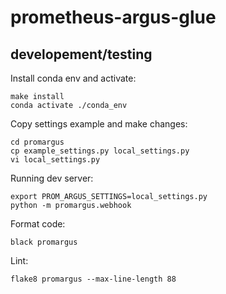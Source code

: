 # prometheus-argus-glue

## developement/testing

Install conda env and activate:
```
make install
conda activate ./conda_env
```

Copy settings example and make changes:
```
cd promargus
cp example_settings.py local_settings.py
vi local_settings.py
```

Running dev server:
```
export PROM_ARGUS_SETTINGS=local_settings.py
python -m promargus.webhook
```

Format code:
```
black promargus
```

Lint:
```
flake8 promargus --max-line-length 88
```

